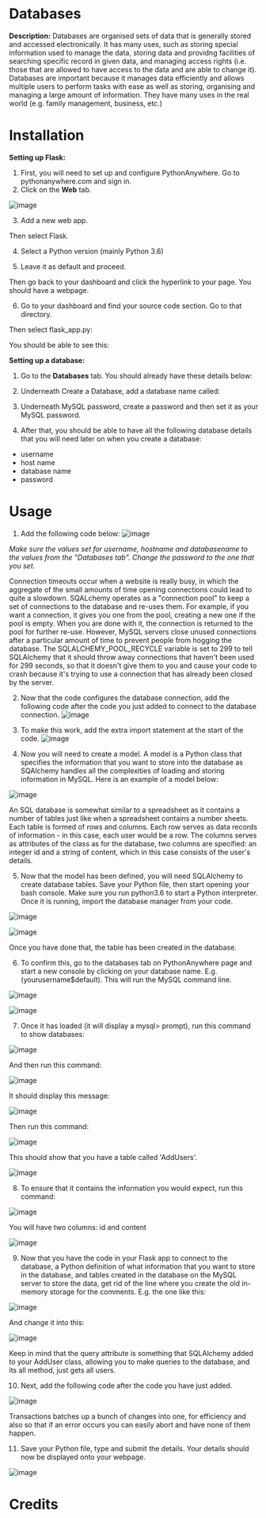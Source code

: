 # Databases

**Description:**
Databases are organised sets of data that is generally stored and accessed electronically. It has many uses, such as storing special 
information used to manage the data, storing data and providng facilities of searching specific record in given data, and managing access
rights (i.e. those that are allowed to have access to the data and are able to change it). Databases are important because it manages data 
efficiently and allows multiple users to perform tasks with ease as well as storing, organising and managing a large amount of information.
They have many uses in the real world (e.g. family management, business, etc.) 

# Installation
**Setting up Flask:**

1. First, you will need to set up and configure PythonAnywhere. Go to pythonanywhere.com and sign in.
2. Click on the **Web** tab.

![image](https://user-images.githubusercontent.com/56465665/66878748-18061580-f007-11e9-8bdf-39529ac237d2.png)

3. Add a new web app. 

Then select Flask.

4. Select a Python version (mainly Python 3.6)

5. Leave it as default and proceed. 

Then go back to your dashboard and click the hyperlink to your page. You should have a webpage.

6. Go to your dashboard and find your source code section. Go to that directory.

Then select flask_app.py:

You should be able to see this: 

**Setting up a database:**

1. Go to the **Databases** tab. You should already have these details below:


2. Underneath Create a Database, add a database name called:


3. Underneath MySQL password, create a password and then set it as your MySQL password. 

4. After that, you should be able to have all the following database details that you will need later on when you create a database:
* username 
* host name
* database name 
* password

# Usage
1. Add the following code below:
![image](https://user-images.githubusercontent.com/56465665/66709672-ba4ca180-ed58-11e9-823f-d519c746c3b9.png)


*Make sure the values set for username, hostname and databasename to the values from the "Databases tab". Change the password to the one 
that you set.*

Connection timeouts occur when a website is really busy, in which the aggregate of the small amounts of time opening connections could lead to quite a slowdown. SQALchemy operates as a "connection pool" to keep a set of connections to the database and re-uses them. For example, if you want a connection, it gives you one from the pool, creating a new one if the pool is empty. When you are done with it, the connection is returned to the pool for further re-use. However, MySQL servers close unused connections after a particular amount of time to prevent people from hogging the database. The SQLALCHEMY_POOL_RECYCLE variable is set to 299 to tell SQLAlchemy that it should throw away connections that haven't been used for 299 seconds, so that it doesn't give them to you and cause your code to crash because it's trying to use a connection that has already been closed by the server.


2. Now that the code configures the database connection, add the following code after the code you just added to connect to the database connection. 
![image](https://user-images.githubusercontent.com/56465665/66709888-9ab77800-ed5c-11e9-9faa-ab1f6af7e512.png)

3. To make this work, add the extra import statement at the start of the code. 
![image](https://user-images.githubusercontent.com/56465665/66710001-2fbb7080-ed5f-11e9-9aa9-3c7a65ddd7f5.png)

4. Now you will need to create a model. A model is a Python class that specifies the information that you want to store into the database as SQAlchemy handles all the complexities of loading and storing information in MySQL. Here is an example of a model below:

![image](https://user-images.githubusercontent.com/56465665/66710016-685b4a00-ed5f-11e9-8ce4-b243f98fb156.png)

An SQL database is somewhat similar to a spreadsheet as it contains a number of tables just like when a spreadsheet contains a number sheets. Each table is formed of rows and columns. Each row serves as data records of information - in this case, each user would be a row. The columns serves as attributes of the class as for the database, two columns are specified: an integer id and a string of content, which in this case consists of the user's details. 

5. Now that the model has been defined, you will need SQLAlchemy to create database tables. Save your Python file, then start opening your bash console. Make sure you run python3.6 to start a Python interpreter. Once it is running, import the database manager from your code. 

![image](https://user-images.githubusercontent.com/56465665/66830253-c460e100-efa0-11e9-8b99-533a6f2274fd.png)

![image](https://user-images.githubusercontent.com/56465665/66830688-cd9e7d80-efa1-11e9-8351-6ba8165b90c0.png)


Once you have done that, the table has been created in the database. 

6. To confirm this, go to the databases tab on PythonAnywhere page and start a new console by clicking on your database name. E.g. (yourusername$default). This will run the MySQL command line. 

![image](https://user-images.githubusercontent.com/56465665/66828276-57e3e300-ef9c-11e9-9bb3-e77c51cd756c.png)

![image](https://user-images.githubusercontent.com/56465665/66828430-bd37d400-ef9c-11e9-91c8-ce5d1e35603a.png)

7. Once it has loaded (it will display a mysql> prompt), run this command to show databases:

![image](https://user-images.githubusercontent.com/56465665/66831807-40105d00-efa4-11e9-8221-e057bc6f9822.png)

And then run this command:

![image](https://user-images.githubusercontent.com/56465665/66832206-20c5ff80-efa5-11e9-90a8-9b7a9efc3930.png)

It should display this message:

![image](https://user-images.githubusercontent.com/56465665/66832275-510d9e00-efa5-11e9-9bed-06a8184f4df8.png)

Then run this command:

![image](https://user-images.githubusercontent.com/56465665/66832340-73072080-efa5-11e9-8925-168fef759ef0.png)

This should show that you have a table called 'AddUsers'.

![image](https://user-images.githubusercontent.com/56465665/66832397-8e722b80-efa5-11e9-859e-dade78897e71.png)

8. To ensure that it contains the information you would expect, run this command:

![image](https://user-images.githubusercontent.com/56465665/66832517-cda07c80-efa5-11e9-8bb0-756875756924.png)

You will have two columns: id and content

![image](https://user-images.githubusercontent.com/56465665/66832579-ed37a500-efa5-11e9-9106-ae62c0ae0ecd.png)


9. Now that you have the code in your Flask app to connect to the database, a Python definition of what information that you want to store in the database, and tables created in the database on the MySQL server to store the data, get rid of the line where you create the old in-memory storage for the comments. E.g. the one like this:

![image](https://user-images.githubusercontent.com/56465665/66724148-21a84580-ee6e-11e9-8618-2613f62a6954.png)

And change it into this: 

![image](https://user-images.githubusercontent.com/56465665/66724167-6338f080-ee6e-11e9-8402-d0a1349b323e.png)

Keep in mind that the query attribute is something that SQLAlchemy added to your AddUser class, allowing you to make queries to the database, and its all method, just gets all users.

10. Next, add the following code after the code you have just added. 

![image](https://user-images.githubusercontent.com/56465665/66724180-8fed0800-ee6e-11e9-9147-f850432d8923.png)

Transactions batches up a bunch of changes into one, for efficiency and also so that if an error occurs you can easily abort and have none of them happen. 

11. Save your Python file, type and submit the details. Your details should now be displayed onto your webpage.

![image](https://user-images.githubusercontent.com/56465665/66724197-d0e51c80-ee6e-11e9-87d7-6d29a60959fa.png)

# Credits









